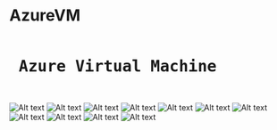 # AzureVM

<pre>
<h1> Azure Virtual Machine </h1>
</pre>

![Alt text](https://github.com/nixmsa/AzureVM/blob/main/png/01.png "nixmsa@gmail.com")
![Alt text](https://github.com/nixmsa/AzureVM/blob/main/png/02.png "nixmsa@gmail.com")
![Alt text](https://github.com/nixmsa/AzureVM/blob/main/png/03.png "nixmsa@gmail.com")
![Alt text](https://github.com/nixmsa/AzureVM/blob/main/png/04.png "nixmsa@gmail.com")
![Alt text](https://github.com/nixmsa/AzureVM/blob/main/png/05.png "nixmsa@gmail.com")
![Alt text](https://github.com/nixmsa/AzureVM/blob/main/png/06.png "nixmsa@gmail.com")
![Alt text](https://github.com/nixmsa/AzureVM/blob/main/png/07.png "nixmsa@gmail.com")
![Alt text](https://github.com/nixmsa/AzureVM/blob/main/png/08.png "nixmsa@gmail.com")
![Alt text](https://github.com/nixmsa/AzureVM/blob/main/png/09.png "nixmsa@gmail.com")
![Alt text](https://github.com/nixmsa/AzureVM/blob/main/png/10.png "nixmsa@gmail.com")
![Alt text](https://github.com/nixmsa/AzureVM/blob/main/png/11.png "nixmsa@gmail.com")

